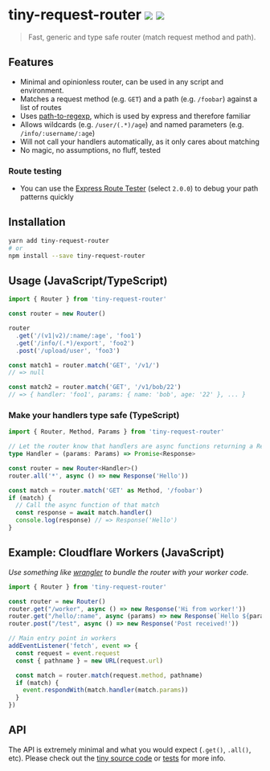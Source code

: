 # tiny-request-router [![ ](https://travis-ci.org/berstend/tiny-request-router.svg?branch=master)](https://travis-ci.org/berstend/tiny-request-router) [![ ](https://img.shields.io/npm/v/tiny-request-router.svg)](https://www.npmjs.com/package/tiny-request-router)

> Fast, generic and type safe router (match request method and path).

## Features

* Minimal and opinionless router, can be used in any script and environment.
* Matches a request method (e.g. `GET`) and a path (e.g. `/foobar`) against a list of routes
* Uses [path-to-regexp](https://github.com/pillarjs/path-to-regexp), which is used by express and therefore familiar
* Allows wildcards (e.g. `/user/(.*)/age`) and named parameters (e.g. `/info/:username/:age`)
* Will not call your handlers automatically, as it only cares about matching
* No magic, no assumptions, no fluff, tested

### Route testing

* You can use the [Express Route Tester](https://forbeslindesay.github.io/express-route-tester/) (select `2.0.0`) to debug your path patterns quickly


## Installation

```bash
yarn add tiny-request-router
# or
npm install --save tiny-request-router
```

## Usage (JavaScript/TypeScript)

```typescript
import { Router } from 'tiny-request-router'

const router = new Router()

router
  .get('/(v1|v2)/:name/:age', 'foo1')
  .get('/info/(.*)/export', 'foo2')
  .post('/upload/user', 'foo3')

const match1 = router.match('GET', '/v1/')
// => null

const match2 = router.match('GET', '/v1/bob/22')
// => { handler: 'foo1', params: { name: 'bob', age: '22' }, ... }
```

### Make your handlers type safe (TypeScript)

```typescript
import { Router, Method, Params } from 'tiny-request-router'

// Let the router know that handlers are async functions returning a Response
type Handler = (params: Params) => Promise<Response>

const router = new Router<Handler>()
router.all('*', async () => new Response('Hello'))

const match = router.match('GET' as Method, '/foobar')
if (match) {
  // Call the async function of that match
  const response = await match.handler()
  console.log(response) // => Response('Hello')
}
```

## Example: Cloudflare Workers (JavaScript)

_Use something like [wrangler](https://github.com/cloudflare/wrangler) to bundle the router with your worker code._

```js
import { Router } from 'tiny-request-router'

const router = new Router()
router.get("/worker", async () => new Response('Hi from worker!'))
router.get("/hello/:name", async (params) => new Response(`Hello ${params.name}!`))
router.post("/test", async () => new Response('Post received!'))

// Main entry point in workers
addEventListener('fetch', event => {
  const request = event.request
  const { pathname } = new URL(request.url)

  const match = router.match(request.method, pathname)
  if (match) {
    event.respondWith(match.handler(match.params))
  }
})

```

## API

The API is extremely minimal and what you would expect (`.get()`, `.all()`, etc). Please check out the [tiny source code](src/router.ts) or [tests](test/functionality.ts) for more info.
